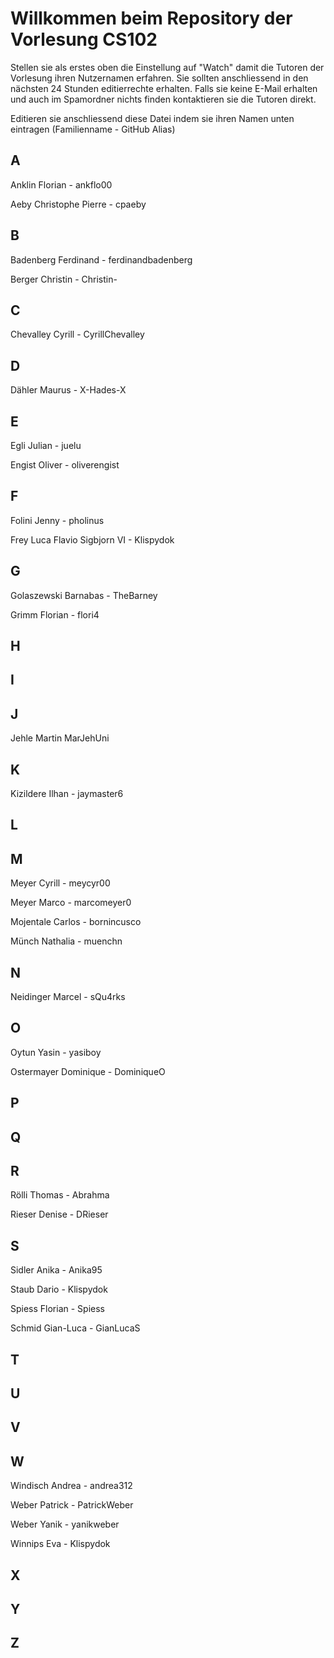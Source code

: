 # Willkommen beim Repository der Vorlesung CS102

Stellen sie als erstes oben die Einstellung auf "Watch" damit die Tutoren der Vorlesung ihren Nutzernamen erfahren. Sie sollten anschliessend in den nächsten 24 Stunden editierrechte erhalten. Falls sie keine E-Mail erhalten und auch im Spamordner nichts finden kontaktieren sie die Tutoren direkt.

Editieren sie anschliessend diese Datei indem sie ihren Namen unten eintragen (Familienname - GitHub Alias)

## A

Anklin Florian - ankflo00

Aeby Christophe Pierre - cpaeby

## B

Badenberg Ferdinand - ferdinandbadenberg

Berger Christin - Christin-

## C

Chevalley Cyrill - CyrillChevalley

## D

Dähler Maurus - X-Hades-X

## E

Egli Julian - juelu

Engist Oliver - oliverengist

## F

Folini Jenny - pholinus

Frey Luca Flavio Sigbjorn VI - Klispydok

## G

Golaszewski Barnabas - TheBarney

Grimm Florian - flori4

## H

## I

## J
Jehle Martin MarJehUni
## K

Kizildere Ilhan - jaymaster6

## L

## M

Meyer Cyrill - meycyr00

Meyer Marco - marcomeyer0

Mojentale Carlos - bornincusco

Münch Nathalia - muenchn
## N
 Neidinger Marcel - sQu4rks
## O

Oytun Yasin - yasiboy

Ostermayer Dominique - DominiqueO

## P

## Q

## R

Rölli Thomas - Abrahma

Rieser Denise - DRieser
## S
Sidler Anika - Anika95

Staub Dario - Klispydok

Spiess Florian - Spiess

Schmid Gian-Luca - GianLucaS
## T

## U

## V

## W
Windisch Andrea - andrea312

Weber Patrick - PatrickWeber

Weber Yanik - yanikweber

Winnips Eva - Klispydok

## X

## Y

## Z
